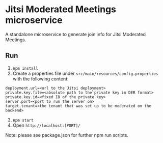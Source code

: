 
# Jitsi Moderated Meetings microservice

A standalone microservice to generate join info for Jitsi Moderated Meetings.

## Run

1. ``npm install``
2. Create a properties file under ``src/main/resources/config.properties`` with the following content:
```
deployment.url=<url to the Jitsi deployment>
private.key.file=<absolute path to the private key in DER format>
private.key.id=<fixed ID of the private key>
server.port=<port to run the server on>
target.tenant=<the tenant that was set up to be moderated on the backend>
```
3. ``npm start``
4. Open ``http://localhost:[PORT]/``

Note: please see package.json for further npm run scripts.
